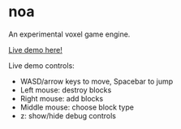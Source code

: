# noa

An experimental voxel game engine.

[Live demo here!](http://andyhall.github.io/noa-hello-world/)

Live demo controls:
 * WASD/arrow keys to move, Spacebar to jump
 * Left mouse: destroy blocks
 * Right mouse: add blocks
 * Middle mouse: choose block type
 * z: show/hide debug controls
